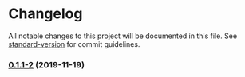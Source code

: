 # Changelog

All notable changes to this project will be documented in this file. See [standard-version](https://github.com/conventional-changelog/standard-version) for commit guidelines.

### [0.1.1-2](https://github.com/luishdz1010/react-universal-player/compare/v0.1.1-1...v0.1.1-2) (2019-11-19)
